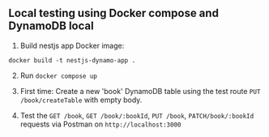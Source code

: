 ## Local testing using Docker compose and DynamoDB local
1. Build nestjs app Docker image: 

`docker build -t nestjs-dynamo-app .`

2. Run `docker compose up`

3. First time: Create a new 'book' DynamoDB table using the test route `PUT /book/createTable` with empty body.

4. Test the `GET /book`, `GET /book/:bookId`, `PUT /book`, `PATCH/book/:bookId` requests via Postman on `http://localhost:3000`